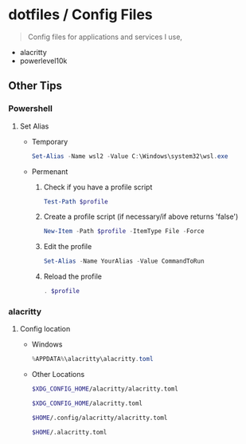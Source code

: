 # dotfiles / Config Files

> Config files for applications and services I use,

- alacritty
- powerlevel10k

## Other Tips

### Powershell

1. Set Alias

    - Temporary
        ```powershell
        Set-Alias -Name wsl2 -Value C:\Windows\system32\wsl.exe
        ```
    
    - Permenant
        1. Check if you have a profile script
            ```powershell
            Test-Path $profile
            ```
            
        1. Create a profile script (if necessary/if above returns 'false')
            ```powershell
            New-Item -Path $profile -ItemType File -Force
            ```

        1. Edit the profile
            ```powershell
            Set-Alias -Name YourAlias -Value CommandToRun
            ```

        1. Reload the profile
            ```powershell
            . $profile
            ```
### alacritty

1. Config location
    - Windows
        ```powershell
        %APPDATA%\alacritty\alacritty.toml
        ```
    - Other Locations
        ```bash
        $XDG_CONFIG_HOME/alacritty/alacritty.toml
        ```

        ```bash
        $XDG_CONFIG_HOME/alacritty.toml
        ```

        ```bash
        $HOME/.config/alacritty/alacritty.toml
        ```

        ```bash
        $HOME/.alacritty.toml
        ```
